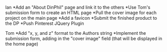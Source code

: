 Ian
*Add an "About DinPhil" page and link it to the others
*Use Tom's submission form to create an HTML page
*Pull the cover image for each project on the main page
*Add a favicon
*Submit the finished product to the DP
*Push Pinterest JQuery Plugin


Tom
*Add "x, y, and z" format to the Authors string
*Implement the submission form, adding in the "cover image" field (that will be displayed in the home page)